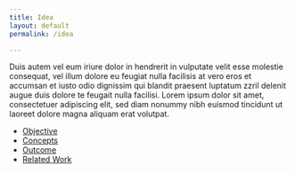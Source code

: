 ```yaml
---
title: Idea
layout: default
permalink: /idea

---
```

Duis autem vel eum iriure dolor in hendrerit in vulputate velit esse molestie consequat, vel illum dolore eu feugiat nulla facilisis at vero eros et accumsan et iusto odio dignissim qui blandit praesent luptatum zzril delenit augue duis dolore te feugait nulla facilisi. Lorem ipsum dolor sit amet, consectetuer adipiscing elit, sed diam nonummy nibh euismod tincidunt ut laoreet dolore magna aliquam erat volutpat. 

<aside>
  <ul> 
    <li><a href = "#0"> Objective </a></li>
    <li><a href = "#0"> Concepts </a></li>
    <li><a href = "#0"> Outcome </a></li>
    <li><a href = "#0"> Related Work </a></li>
  </ul>
</aside> 
